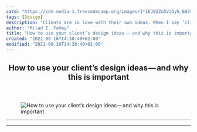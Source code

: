 ```yaml
---
card: "https://cdn-media-1.freecodecamp.org/images/1*1EJB2Zo5VzGyh_6B3vKVGg.jpeg"
tags: [Design]
description: "Clients are in love with their own ideas. When I say ‘client’"
author: "Milad E. Fahmy"
title: "How to use your client’s design ideas — and why this is important"
created: "2021-08-16T14:38:40+02:00"
modified: "2021-08-16T14:38:40+02:00"
---
```

<div class="site-wrapper">
<main id="site-main" class="site-main outer">
<div class="inner">
<article class="post-full post tag-design tag-tech tag-life-lessons tag-web-design tag-technology ">
<header class="post-full-header">
<h1 class="post-full-title">How to use your client’s design ideas — and why this is important</h1>
</header>
<figure class="post-full-image">
<picture>
<source media="(max-width: 700px)" sizes="1px" srcset="data:image/gif;base64,R0lGODlhAQABAIAAAAAAAP///yH5BAEAAAAALAAAAAABAAEAAAIBRAA7 1w">
<source media="(min-width: 701px)" sizes="(max-width: 800px) 400px,
(max-width: 1170px) 700px,
1400px" srcset="https://cdn-media-1.freecodecamp.org/images/1*1EJB2Zo5VzGyh_6B3vKVGg.jpeg 300w,
https://cdn-media-1.freecodecamp.org/images/1*1EJB2Zo5VzGyh_6B3vKVGg.jpeg 600w,
https://cdn-media-1.freecodecamp.org/images/1*1EJB2Zo5VzGyh_6B3vKVGg.jpeg 1000w,
https://cdn-media-1.freecodecamp.org/images/1*1EJB2Zo5VzGyh_6B3vKVGg.jpeg 2000w">
<img onerror="this.style.display='none'" src="https://cdn-media-1.freecodecamp.org/images/1*1EJB2Zo5VzGyh_6B3vKVGg.jpeg" alt="How to use your client’s design ideas — and why this is important">
</picture>
</figure>
<section class="post-full-content">
<div class="post-content">
</div>
<hr>
<hr>
</section>
</article>
</div>
</main>
</div>
<!-- Google Tag Manager (noscript) -->
<!-- End Google Tag Manager (noscript) -->
